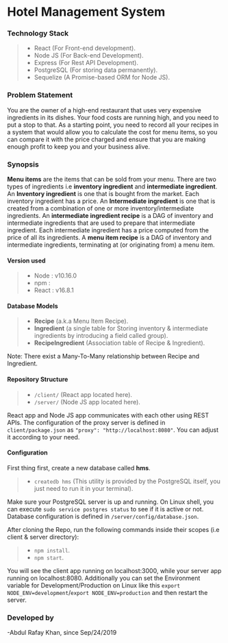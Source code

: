 # Hotel Management System


### Technology Stack

> - React (For Front-end development).
> - Node JS (For Back-end Development).
> - Express (For Rest API Development).
> - PostgreSQL (For storing data permanently).
> - Sequelize (A Promise-based ORM for Node JS).

### Problem Statement

You are the owner of a high-end restaurant that uses very expensive ingredients in its dishes. Your food costs are running high, and you need to put a stop to that. As a starting point, you need to record all your recipes in a system that would allow you to calculate the cost for menu items, so you can compare it with the price charged and ensure that you are making enough profit to keep you and your business alive.


### Synopsis

**Menu items** are the items that can be sold from your menu.
There are two types of ingredients i.e **inventory ingredient** and **intermediate ingredient**.
An **Inventory ingredient** is one that is bought from the market. Each inventory ingredient has a price.
An **Intermediate ingredient** is one that is created from a combination of one or more inventory/intermediate ingredients. 
An **intermediate ingredient recipe** is a DAG of inventory and intermediate ingredients that are used to prepare that intermediate ingredient.
Each intermediate ingredient has a price computed from the price of all its ingredients.
A **menu item recipe** is a DAG of inventory and intermediate ingredients, terminating at (or originating from) a menu item.

#### Version used

> - Node : v10.16.0
> - npm : 
> - React : v16.8.1

#### Database Models

> - **Recipe** (a.k.a Menu Item Recipe).
> - **Ingredient** (a single table for Storing inventory & intermediate ingredients by introducing a field called group).
> - **RecipeIngredient** (Association table of Recipe & Ingredient).

Note: There exist a Many-To-Many relationship between Recipe and Ingredient.

#### Repository Structure

> - ```/client/``` (React app located here).
> - ```/server/``` (Node JS app located here).

React app and Node JS app communicates with each other using REST APIs. The configuration of the proxy server is defined in ```client/package.json``` as ```"proxy": "http://localhost:8080"```. You can adjust it according to your need.

#### Configuration

First thing first, create a new database called **hms**.

> - ```createdb hms``` (This utility is provided by the PostgreSQL itself, you just need to run it in your terminal).

Make sure your PostgreSQL server is up and running. On Linux shell, you can execute ```sudo service postgres status``` to see if it is active or not. Database configuration is defined in ```/server/config/database.json```.

After cloning the Repo, run the following commands inside their scopes (i.e client & server directory):

> - ```npm install```.
> - ```npm start```.

You will see the client app running on localhost:3000, while your server app running on localhost:8080. Additionally you can set the Environment variable for Development/Production on Linux like this ```export NODE_ENV=development```/```export NODE_ENV=production``` and then restart the server.


### Developed by
-Abdul Rafay Khan, since Sep/24/2019